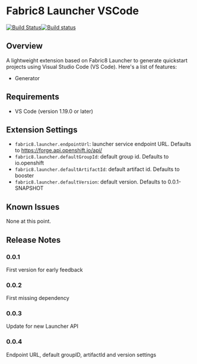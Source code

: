 # Fabric8 Launcher VSCode

[![Build Status](https://travis-ci.org/jeffmaury/fabric8-launcher-vscode-extension.svg?branch=master)](https://travis-ci.org/jeffmaury/fabric8-launcher-vscode-extension)[![Build status](https://ci.appveyor.com/api/projects/status/yomg02ev76ryron9?svg=true)](https://ci.appveyor.com/project/jeffmaury/fabric8-launcher-vscode-extension)

## Overview

A lightweight extension based on Fabric8 Launcher to generate quickstart projects using Visual Studio Code (VS Code). Here's a list of features:

- Generator

## Requirements

- VS Code (version 1.19.0 or later)

## Extension Settings

* `fabric8.launcher.endpointUrl`: launcher service endpoint URL. Defaults to https://forge.api.openshift.io/api/
* `fabric8.launcher.defaultGroupId`: default group id. Defaults to io.openshift
* `fabric8.launcher.defaultArtifactId`: default artifact id. Defaults to booster
* `fabric8.launcher.defaultVersion`: default version. Defaults to 0.0.1-SNAPSHOT

## Known Issues

None at this point.

## Release Notes

### 0.0.1

First version for early feedback

### 0.0.2

First missing dependency

### 0.0.3

Update for new Launcher API

### 0.0.4

Endpoint URL, default groupID, artifactId and version settings


